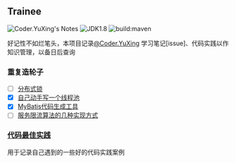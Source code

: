 ## Trainee
![Coder.YuXing's Notes](https://img.shields.io/badge/Coder.YuXing's%20%20Notes-InProcess-blue)
![JDK1.8](https://img.shields.io/badge/Java-1.8%2B-brightgreen)
![build:maven](https://img.shields.io/badge/build-Maven-blue)

好记性不如烂笔头，本项目记录[@Coder.YuXing](https://github.com/coder-yuxing) 学习笔记[issue]、代码实践以作知识管理，以备日后查询


### 重复造轮子
- [ ] [分布式锁](https://github.com/coder-yuxing/trainee-parent/issues/5)
- [x] [自己动手写一个线程池](https://github.com/coder-yuxing/trainee-parent/issues/4#issuecomment-998852983)
- [x] [MyBatis代码生成工具](https://github.com/coder-yuxing/trainee-parent/tree/master/trainee-generator)
- [ ] [服务限流算法的几种实现方式](https://github.com/coder-yuxing/trainee-parent/issues/10)

### [代码最佳实践](https://github.com/coder-yuxing/trainee-parent/issues/8)
用于记录自己遇到的一些好的代码实践案例


